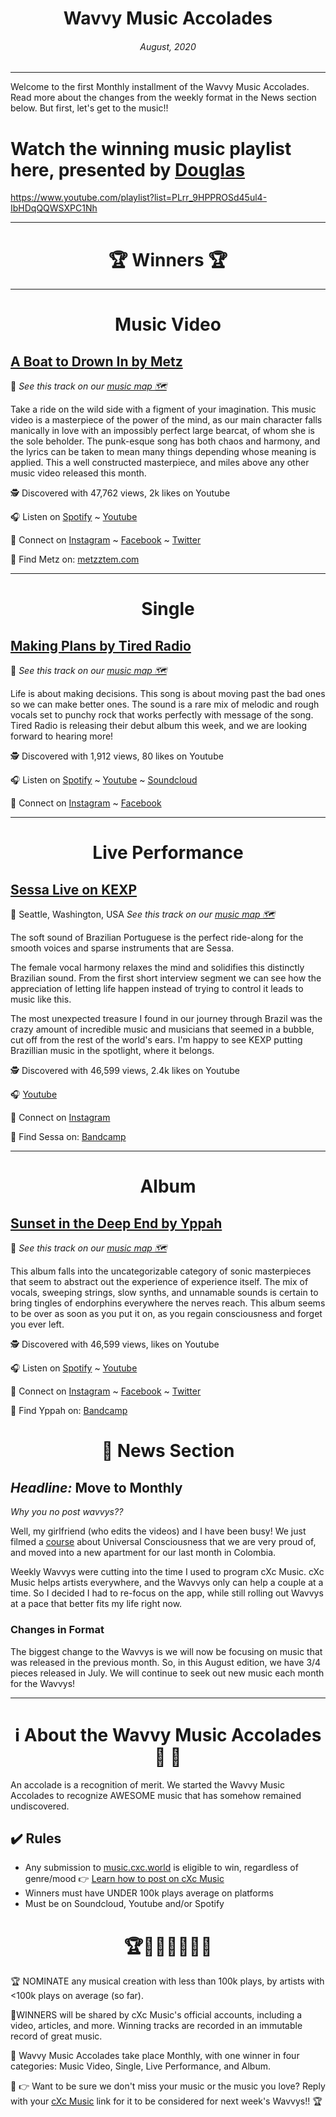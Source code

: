 
# <center> **Wavvy Music Accolades**</center> 
###### <center> August, 2020</center> 
<hr>

Welcome to the first Monthly installment of the Wavvy Music Accolades. Read more about the changes from the weekly format in the News section below. But first, let's get to the music!!

# Watch the winning music playlist here, presented by [Douglas](https://douglas.life)

https://www.youtube.com/playlist?list=PLrr_9HPPROSd45ul4-IbHDqQQWSXPC1Nh


<hr>

# <center>🏆 Winners 🏆 </center>

<hr>

#  <center> **Music Video**</center> 



## [A Boat to Drown In by Metz](https://www.youtube.com/watch?v=rTi4fwmgqtY)
📍 
*See this track on our [music map 🗺️]()*
</center>

Take a ride on the wild side with a figment of your imagination. This music video is a masterpiece of the power of the mind, as our main character falls manically in love with an impossibly perfect large bearcat, of whom she is the sole beholder. The punk-esque song has both chaos and harmony, and the lyrics can be taken to mean many things depending whose meaning is applied. This a well constructed masterpiece, and miles above any other music video released this month.

🕵 Discovered with 47,762 views, 2k likes on Youtube

🎧 Listen on [Spotify](https://open.spotify.com/track/08JlOQy2Do6gtM2WPhMG3d?si=IKGGv2Q2SdyeJfRVZOFXbw) ~ [Youtube](https://www.youtube.com/watch?v=rTi4fwmgqtY)

💫 Connect on [Instagram](https://www.instagram.com/metz_theband/) ~ [Facebook](https://www.facebook.com/metz/) ~ [Twitter](https://twitter.com/METZtheband)

🔗 Find Metz on: [metzztem.com](https://www.metzztem.com/)

<hr>


#  <center> **Single**</center> 

## [Making Plans by Tired Radio](https://www.youtube.com/watch?v=2N4IvGcu8d4)
📍 
*See this track on our [music map 🗺️](https://music.cxc.world/?locLat=39.692&locLng=-74.953&zoom=10&id=1788)*

Life is about making decisions. This song is about moving past the bad ones so we can make better ones. The sound is a rare mix of melodic and rough vocals set to punchy rock that works perfectly with message of the song. Tired Radio is releasing their debut album this week, and we are looking forward to hearing more! 

</center>


🕵 Discovered with 1,912 views, 80 likes on Youtube

🎧 Listen on [Spotify](https://open.spotify.com/track/0qOZzes9BPQ6c7CQkZ2mwa?si=SSUYdvhdSJCNdfio_Yp25A) ~ [Youtube](https://www.youtube.com/watch?v=2N4IvGcu8d4) ~ [Soundcloud](https://soundcloud.com/tiredradiomusic/making-plans)


💫 Connect on [Instagram](https://www.instagram.com/tired_radio/) ~ [Facebook](https://www.facebook.com/tiredradiomusic) 


<hr>

#  <center>**Live Performance**</center>

## [Sessa Live on KEXP](https://www.youtube.com/watch?v=OIlLSQt0ymk)
📍 Seattle, Washington, USA
*See this track on our [music map 🗺️]()*
</center>
The soft sound of Brazilian Portuguese is the perfect ride-along for the smooth voices and sparse instruments that are Sessa.

The female vocal harmony relaxes the mind and solidifies this distinctly Brazilian sound. From the first short interview segment we can see how the appreciation of letting life happen instead of trying to control it leads to music like this. 

The most unexpected treasure I found in our journey through Brazil was the crazy amount of incredible music and musicians that seemed in a bubble, cut off from the rest of the world's ears. I'm happy to see KEXP putting Brazillian music in the spotlight, where it belongs. 




🕵 Discovered with 46,599 views, 2.4k likes on Youtube

🎧  [Youtube](https://www.youtube.com/watch?v=OIlLSQt0ymk)

💫 Connect on [Instagram](https://www.instagram.com/sessa.sessa.sessa/)

🔗 Find Sessa on: [Bandcamp](https://sessa.bandcamp.com/)

<hr>

#  <center>**Album**</center>
## [Sunset in the Deep End by Yppah](https://www.youtube.com/watch?v=VlBDCFu3W74)
📍 
*See this track on our [music map 🗺️]()*
 
</center>
This album falls into the uncategorizable category of sonic masterpieces that seem to abstract out the experience of experience itself. The mix of vocals, sweeping strings, slow synths, and unnamable sounds is certain to bring tingles of endorphins everywhere the nerves reach. This album seems to be over as soon as you put it on, as you regain consciousness and forget you ever left.

🕵 Discovered with 46,599 views,  likes on Youtube

🎧 Listen on [Spotify](https://open.spotify.com/album/59EqWBWko9lpBkPGYUtFPT?si=HnDjvhteSgm_u27BT1sMvQ) ~ [Youtube](https://www.youtube.com/watch?v=VlBDCFu3W74)

💫 Connect on [Instagram](https://www.instagram.com/_yppah_/) ~ [Facebook](https://www.facebook.com/yppahmusic) ~ [Twitter](https://twitter.com/_yppah_)

🔗 Find Yppah on: [Bandcamp](https://yppah.bandcamp.com)



# <center>📰 News Section </center>
## *Headline:* Move to Monthly
*Why you no post wavvys??*

Well, my girlfriend (who edits the videos) and I have been busy! We just filmed a [course](https://github.com/dougbutner/universal-consciousness) about Universal Consciousness that we are very proud of, and moved into a new apartment for our last month in Colombia.

Weekly Wavvys were cutting into the time I used to program cXc Music. cXc Music helps artists everywhere, and the Wavvys only can help a couple at a time. So I decided I had to re-focus on the app, while still rolling out Wavvys at a pace that better fits my life right now. 

### Changes in Format
The biggest change to the Wavvys is we will now be focusing on music that was released in the previous month. So, in this August edition, we have 3/4 pieces released in July. We will continue to seek out new music each month for the Wavvys! 

<hr>

# <center>ℹ️ About the Wavvy Music Accolades🕺 🌊 </center>

An accolade is a recognition of merit. We started the Wavvy Music Accolades to recognize AWESOME music that has somehow remained undiscovered.


## ✔️ Rules
- Any submission to [music.cxc.world](https://music.cxc.world) is eligible to win, regardless of genre/mood  👉 [Learn how to post on cXc Music](https://docs.cxc.world/knowledge-base/how-to-add-music/)
- Winners must have UNDER 100k plays average on platforms
- Must be on Soundcloud, Youtube and/or Spotify


#  <center>🏆🥇🎼🎶🎵🏅🎊</center>


🏆 NOMINATE any musical creation with less than 100k plays, by artists with <100k plays on average (so far).

🥇WINNERS will be shared by cXc Music's official accounts, including a video, articles, and more. Winning tracks are recorded in an immutable record of great music. 

🌊 Wavvy Music Accolades take place Monthly, with one winner in four categories: Music Video, Single, Live Performance, and Album.

🔑 👉 Want to be sure we don't miss your music or the music you love? Reply with your [cXc Music](https://music.cxc.world) link for it to be considered for next week's Wavvys!! 🏆
<!--stackedit_data:
eyJoaXN0b3J5IjpbMjk1MjI5OTEsNjkwOTA2MTIwLDk3MzMyMj
I4NywxNjQ3ODA4NzE1LC04MDMwMjYwMTAsLTU3NjUwODkzNSwt
MTA1MTA3NzUxMywxMDAxMzk4MTI1LC0xODQ2NjcyNjEzLDkyNT
E4ODE1NCwtNjgzODY2MTQxLC0xNTMzNTc5MzYwLC0zNzQ4OTA5
MjMsMTk1MDkxNDY5NSwxNzM0MTc3NjgsLTExNTQ1MTk3MDMsLT
EwNDc1NTk0NzEsMjA5NjkyNDMzM119
-->